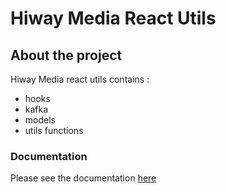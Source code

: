 # Hiway Media React Utils

## About the project 

Hiway Media react utils contains :

- hooks
- kafka
- models
- utils functions


### Documentation

Please see the documentation [here](https://allan-nava.github.io/hm-react-utils/) 
